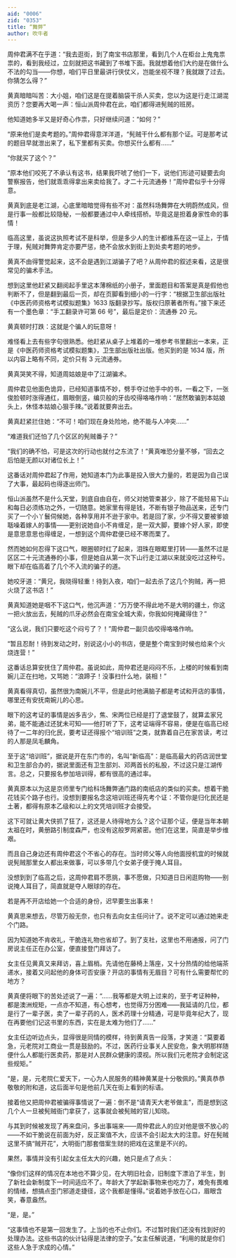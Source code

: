 ```yaml
---
aid: "0006"
zid: "0353"
title: “舞弊”
author: 吹牛者
---
```


周仲君满不在乎道：“我去逛街，到了南宝书店那里，看到几个人在柜台上鬼鬼祟祟的，看到我经过，立刻就把这书藏到了书堆下面。我就想着他们大约是在做什么不法的勾当——你想，咱们平日里最讲行侠仗义，岂能坐视不理？我就跟了过去。你猜怎么得？”

黄真暗暗叫苦：大小姐，咱们这是在提着脑袋干杀人买卖，您以为这是行走江湖混资历？您要再大喝一声：恒山派周仲君在此，咱们都得进髡贼的班房。

他知道她多半又是好奇心作祟，只好继续问道：“如何？”

“原来他们是卖考题的。”周仲君得意洋洋道，“髡贼干什么都有那个证。可是那考试的题目早就泄出来了，私下里都有买卖。你想买什么都有……”

“你就买了这个？”

“原本他们咬死了不承认有这书，结果我吓唬了他们一下，说他们形迹可疑要去向警察报告，他们就乖乖得拿出来卖给我了。才二十元流通券！”周仲君似乎十分得意。

黄真到底是老江湖，心底里暗暗觉得有些不对：虽然科场舞弊在大明蔚然成风，但是行事一般都比较隐秘，一般都要通过中人牵线搭桥。毕竟这是担着身家性命的事情！

临高这里，虽说这执照考试不是科举，但是多少人的生计都维系在这一证上，于情于理，髡贼对舞弊肯定亦要严惩，绝不会放水到街上到处卖考题的地步。

黄真不由得警觉起来，这不会是遇到江湖骗子了吧？从周仲君的叙述来看，这是很常见的骗术手法。

想到这里他赶紧又翻阅起手里这本薄棉纸的小册子，里面题目和答案是真是假他也判断不了，但是翻到最后一页，却在页脚看到细小的一行字：“根据卫生部出版社《中医药师资格考试模拟题集》1633 版翻录抄写。版权归原著者所有。”接下来还有一个墨色章：“手工翻录许可第 66 号”，最后是定价：流通券 20 元。

黄真顿时打跌：这就是个骗人的玩意呀！

难怪看上去有些字句很熟悉。他赶紧从桌子上堆着的一堆参考书里翻出一本来，正是《中医药师资格考试模拟题集》，卫生部出版社出版。他买到的是 1634 版，所以内容上略有不同，定价只有 3 元流通券。

黄真哭笑不得，知道周姑娘是中了江湖骗术。

周仲君见他面色诡异，已经知道事情不妙，劈手夺过他手中的书，一看之下，一张俊脸顿时涨得通红，眉眼倒竖，编贝般的牙齿咬得咯咯作响：“居然敢骗到本姑娘头上，休怪本姑娘心狠手辣。”说着就要奔出去。

黄真赶紧拦住她：“不可！咱们现在身处险地，绝不能与人冲突……”

“难道我们还怕了几个区区的髡贼番子？”

“我们的确不怕，可是这次的行动也就付之东流了！”黄真唯恐分量不够，“回去之后怕是无颜以对诸位长上！”

这番话对周仲君起了作用，她知道本门为此事是投入很大力量的，若是因为自己误了大事，最起码也得逐出师门。

恒山派虽然不是什么天堂，到底自由自在，师父对她管束甚少，除了不能轻易下山和每日必须练功之外，一切随意。她家里有得是钱，不断有银子物品送来，还专门买了一个小丫鬟伺候她，各种享用并不逊于家中。若是回了家，少不得又要被爹娘聒噪着嫁人的事情——更别说她自小不肯缠足，是一双大脚，要嫁个好人家，即使是意思意思也得缠足，一想到这个周仲君便已经不寒而栗了。

然而她如何忍得下这口气，眼圈顿时红了起来，泪珠在眼眶里打转——虽然不过是区区二十元流通券的小事，但是她自从第一次下山行走江湖以来就没吃过这种亏。眼下却在临高着了几个不入流的骗子的道。

她咬牙道：“黄兄，我晓得轻重！待到入夜，咱们一起去杀了这几个狗贼，再一把火烧了这书店！”

黄真知道她是咽不下这口气，他沉声道：“万万使不得此地不是大明的疆土，你这一把火放出去，髡贼的爪牙必然会在南宝全城大索，你我如何掩藏得住？”

“这么说，我们只要吃这个闷亏了？！”周仲君一副贝齿咬得咯咯作响。

“暂且忍耐！待到发动之时，别说这小小的书店，便是整个南宝到时候也给来个火烧连营！”

这番话总算安抚住了周仲君。虽说如此，周仲君还是闷闷不乐，上楼的时候看到南婉儿正在扫地，又骂她：“浪蹄子！没事扫什么地，装相！”

黄真看得真切，虽然很为南婉儿不平，但是此时他满脑子都是考试和开店的事情，哪里还有安抚南婉儿的心思。

眼下的这考证的事情是凶多吉少，焦、宋两位已经是打了退堂鼓了，就算孟家兄弟，能不能通过还犹未可知——他打听了下，这考证端得不容易，便是在临高已经待了一二年的归化民，要考证还得报个“培训班”之类，就靠着自己在家苦读，考过的人那是凤毛麟角。

至于这“培训班”，据说是开在东门市的，名叫“新临高”：是临高最大的药店润世堂和卫生部合办的，据说里面还有卫生部刘、邓两首长的私股，不过这只是江湖传言。总之，只要报名参加培训得，都有很高的通过率。

黄真原本以为这是京师里专门给科场舞弊通门路的南纸店的类似的买卖。想着干脆花钱买个路子也行。没想到要报名念这培训班还得先考个证：不管你是归化民还是土著，都得有原本乙级和以上的文凭培训班才会接受。

这下可就让黄大侠抓了狂了，这还是人待得地方么？这个证那个证，便是当年本朝太祖在时，黄册路引制度森严，也没有这般罗网紧密。他们在这里，简直是举步维艰。

而且自己身边还有周仲君这个不省心的存在。当时师父等人向他面授机宜的时候就说髡贼那里女人都出来做事，可以多带几个女弟子便于掩人耳目。

没想到到了临高之后，这周仲君肩不愿挑，事不愿做，只知道日日闲逛购物——别说掩人耳目了，简直就是夺人眼球的存在。

若是再不开店给她一个合适的身份，迟早要生出事来！

黄真思来想去，尽管万般无奈，也只有去向女主任问计了。说不定可以通过她来走个门路。

因为知道她不肯收礼，干脆连礼物也省却了。到了支社，这里也不用通报，问了门房说主任正在办公室，便直接登门拜访了。

女主任见黄真又来拜访，喜上眉梢。先请他在藤椅上落座，又十分热情的给他端茶递水，接着又问起他的身体可否安康？开店的事情有无眉目？可有什么需要帮忙的地方？

黄真便将眼下的苦处述说了一遍：“……我等都是大明上过来的，至于考证种种，都是澳洲规矩，一点亦不知道，有心想考，也觉得万分困难——我延请的几位，都是行了一辈子医，卖了一辈子药的人，医术药理十分精通，可是毕竟年纪大了，现在再要他们记这书里的东西，实在是太难为他们了……”

女主任边听边点头，显得很是同情的模样，待到黄真告一段落，才笑道：“莫要着急，元老院对工商业一贯是鼓励的。不过，医药行业事关人民安危，象大明那样随便什么人都能行医卖药，那是对人民群众健康的漠视。所以我们元老院才会制定这些规矩。”

“是，是，元老院仁爱天下，一心为人民服务的精神黄某是十分敬佩的。”黄真恭恭敬敬的附和道，这后面半句是他前几天在街上看到的标语。

接着他又把周仲君被骗得事情说了一遍：倒不是“请青天大老爷做主”，而是想到这几个人一旦被髡贼衙门拿获了，这事就会被髡贼的官儿知晓。

与其到时候被发现了再来盘问，多出事端来——周仲君此人的应对他是很不放心的——不如干脆说在前面为好，反正案值不大，应该不会引起太大的注意。好在髡贼这里不搞“贼开花”，大明衙门那套借案生财的把戏在这里是不兴的。

果然，事情并没有引起女主任太大的兴趣，她只是点了点头：

“像你们这样的情况在本地也不算少见，在大明旧社会，旧制度下漂泊了半生，到了新社会新制度下一时间适应不了。年龄大了学起新事物来也吃力了，难免有畏难的情绪，想搞点歪门邪道走捷径，这个我都是懂得。”说着她手放在心口，眉眼含笑，春意盎然。

“是，是。”

“这事情也不是第一回发生了。上当的也不止你们。不过暂时我们还没有找到好的处理办法。这些书店的伙计钻得是法律的空子。”女主任解说道，“利用的就是你们这些人急于求成的心情。”
